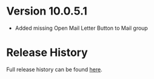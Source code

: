 # Version 10.0.5.1

* Added missing Open Mail Letter Button to Mail group

# Release History

Full release history can be found [here](https://github.com/kstange/MasqueBlizzInv/wiki/Release-Notes).

